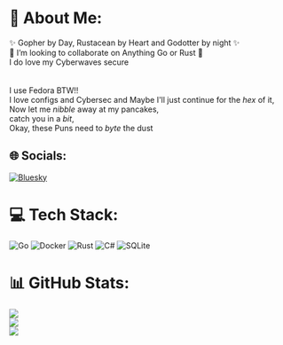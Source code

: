 # 💫 About Me:
✨ Gopher by Day, Rustacean by Heart and Godotter by night ✨<br>🤝 I’m looking to collaborate on Anything Go or Rust 🤝<br>I do love my Cyberwaves secure<br><br><br>I use Fedora BTW!!<br>I love configs and Cybersec and Maybe I'll just continue for the *hex* of it,<br>Now let me *nibble* away at my pancakes, <br>catch you in a *bit*, <br>Okay, these Puns need to *byte* the dust


## 🌐 Socials:
[![Bluesky](https://img.shields.io/badge/bluesky-0285FF?style=for-the-badge&logo=bluesky&logoColor=%23FFFFFF)](https://bsky.app/profile/pancaakeman.bsky.social‬) 

# 💻 Tech Stack:
![Go](https://img.shields.io/badge/go-%2300ADD8.svg?style=for-the-badge&logo=go&logoColor=white) ![Docker](https://img.shields.io/badge/docker-%230db7ed.svg?style=for-the-badge&logo=docker&logoColor=white) ![Rust](https://img.shields.io/badge/rust-%23000000.svg?style=for-the-badge&logo=rust&logoColor=white) ![C#](https://img.shields.io/badge/c%23-%23239120.svg?style=for-the-badge&logo=csharp&logoColor=white) ![SQLite](https://img.shields.io/badge/sqlite-%2307405e.svg?style=for-the-badge&logo=sqlite&logoColor=white)
# 📊 GitHub Stats:
![](https://github-readme-stats.vercel.app/api?username=Pancaakeman&theme=nord&hide_border=true&include_all_commits=true&count_private=true)<br/>
![](https://nirzak-streak-stats.vercel.app/?user=Pancaakeman&theme=nord&hide_border=true)<br/>
![](https://github-readme-stats.vercel.app/api/top-langs/?username=Pancaakeman&theme=nord&hide_border=true&include_all_commits=true&count_private=true&layout=compact)
